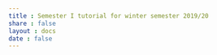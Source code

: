 ```yaml
---
title : Semester I tutorial for winter semester 2019/20
share : false
layout : docs
date : false
---
```

